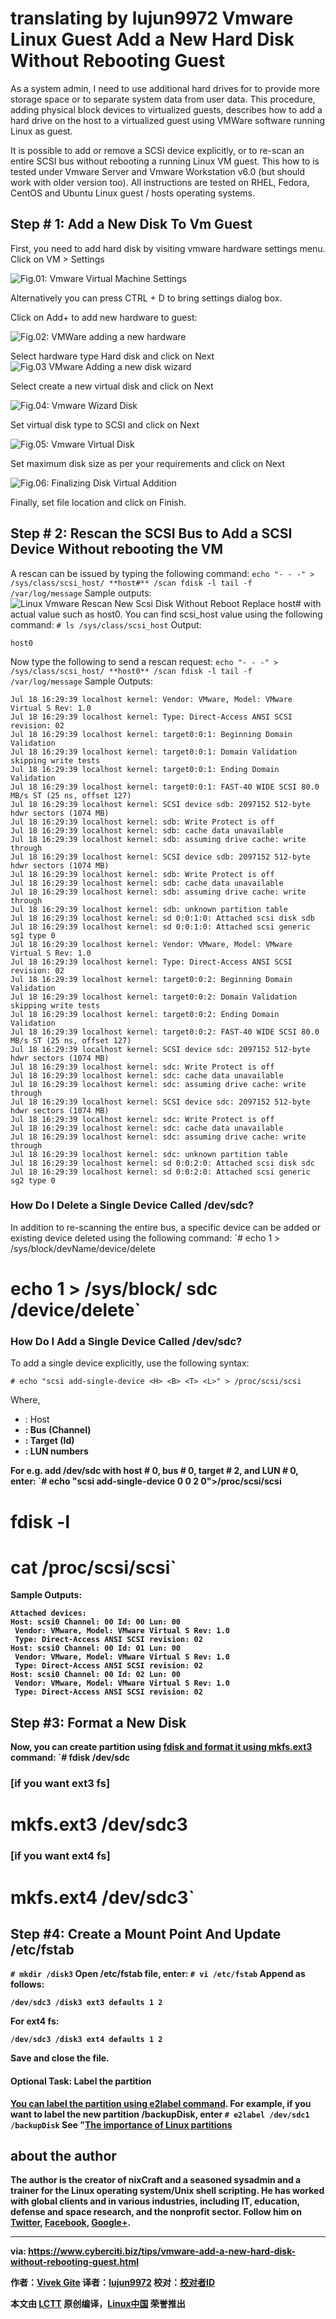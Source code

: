 translating by lujun9972
Vmware Linux Guest Add a New Hard Disk Without Rebooting Guest
======
As a system admin, I need to use additional hard drives for to provide more storage space or to separate system data from user data. This procedure, adding physical block devices to virtualized guests, describes how to add a hard drive on the host to a virtualized guest using VMWare software running Linux as guest.

It is possible to add or remove a SCSI device explicitly, or to re-scan an entire SCSI bus without rebooting a running Linux VM guest. This how to is tested under Vmware Server and Vmware Workstation v6.0 (but should work with older version too). All instructions are tested on RHEL, Fedora, CentOS and Ubuntu Linux guest / hosts operating systems.


## Step # 1: Add a New Disk To Vm Guest

First, you need to add hard disk by visiting vmware hardware settings menu.
Click on VM > Settings

![Fig.01: Vmware Virtual Machine Settings ][1]

Alternatively you can press CTRL + D to bring settings dialog box.

Click on Add+ to add new hardware to guest:

![Fig.02: VMWare adding a new hardware][2]

Select hardware type Hard disk and click on Next
![Fig.03 VMware Adding a new disk wizard ][3]

Select create a new virtual disk and click on Next

![Fig.04: Vmware Wizard Disk ][4]

Set virtual disk type to SCSI and click on Next

![Fig.05: Vmware Virtual Disk][5]

Set maximum disk size as per your requirements and click on Next

![Fig.06: Finalizing Disk Virtual Addition ][6]

Finally, set file location and click on Finish.

## Step # 2: Rescan the SCSI Bus to Add a SCSI Device Without rebooting the VM

A rescan can be issued by typing the following command:
`echo "- - -" > /sys/class/scsi_host/ **host#** /scan
fdisk -l
tail -f /var/log/message`
Sample outputs:
![Linux Vmware Rescan New Scsi Disk Without Reboot][7]
Replace host# with actual value such as host0. You can find scsi_host value using the following command:
`# ls /sys/class/scsi_host`
Output:
```
host0
```

Now type the following to send a rescan request:
`echo "- - -" > /sys/class/scsi_host/ **host0** /scan
fdisk -l
tail -f /var/log/message`
Sample Outputs:
```
Jul 18 16:29:39 localhost kernel: Vendor: VMware, Model: VMware Virtual S Rev: 1.0
Jul 18 16:29:39 localhost kernel: Type: Direct-Access ANSI SCSI revision: 02
Jul 18 16:29:39 localhost kernel: target0:0:1: Beginning Domain Validation
Jul 18 16:29:39 localhost kernel: target0:0:1: Domain Validation skipping write tests
Jul 18 16:29:39 localhost kernel: target0:0:1: Ending Domain Validation
Jul 18 16:29:39 localhost kernel: target0:0:1: FAST-40 WIDE SCSI 80.0 MB/s ST (25 ns, offset 127)
Jul 18 16:29:39 localhost kernel: SCSI device sdb: 2097152 512-byte hdwr sectors (1074 MB)
Jul 18 16:29:39 localhost kernel: sdb: Write Protect is off
Jul 18 16:29:39 localhost kernel: sdb: cache data unavailable
Jul 18 16:29:39 localhost kernel: sdb: assuming drive cache: write through
Jul 18 16:29:39 localhost kernel: SCSI device sdb: 2097152 512-byte hdwr sectors (1074 MB)
Jul 18 16:29:39 localhost kernel: sdb: Write Protect is off
Jul 18 16:29:39 localhost kernel: sdb: cache data unavailable
Jul 18 16:29:39 localhost kernel: sdb: assuming drive cache: write through
Jul 18 16:29:39 localhost kernel: sdb: unknown partition table
Jul 18 16:29:39 localhost kernel: sd 0:0:1:0: Attached scsi disk sdb
Jul 18 16:29:39 localhost kernel: sd 0:0:1:0: Attached scsi generic sg1 type 0
Jul 18 16:29:39 localhost kernel: Vendor: VMware, Model: VMware Virtual S Rev: 1.0
Jul 18 16:29:39 localhost kernel: Type: Direct-Access ANSI SCSI revision: 02
Jul 18 16:29:39 localhost kernel: target0:0:2: Beginning Domain Validation
Jul 18 16:29:39 localhost kernel: target0:0:2: Domain Validation skipping write tests
Jul 18 16:29:39 localhost kernel: target0:0:2: Ending Domain Validation
Jul 18 16:29:39 localhost kernel: target0:0:2: FAST-40 WIDE SCSI 80.0 MB/s ST (25 ns, offset 127)
Jul 18 16:29:39 localhost kernel: SCSI device sdc: 2097152 512-byte hdwr sectors (1074 MB)
Jul 18 16:29:39 localhost kernel: sdc: Write Protect is off
Jul 18 16:29:39 localhost kernel: sdc: cache data unavailable
Jul 18 16:29:39 localhost kernel: sdc: assuming drive cache: write through
Jul 18 16:29:39 localhost kernel: SCSI device sdc: 2097152 512-byte hdwr sectors (1074 MB)
Jul 18 16:29:39 localhost kernel: sdc: Write Protect is off
Jul 18 16:29:39 localhost kernel: sdc: cache data unavailable
Jul 18 16:29:39 localhost kernel: sdc: assuming drive cache: write through
Jul 18 16:29:39 localhost kernel: sdc: unknown partition table
Jul 18 16:29:39 localhost kernel: sd 0:0:2:0: Attached scsi disk sdc
Jul 18 16:29:39 localhost kernel: sd 0:0:2:0: Attached scsi generic sg2 type 0
```

### How Do I Delete a Single Device Called /dev/sdc?

In addition to re-scanning the entire bus, a specific device can be added or existing device deleted using the following command:
`# echo 1 > /sys/block/devName/device/delete
# echo 1 > /sys/block/ **sdc** /device/delete`

### How Do I Add a Single Device Called /dev/sdc?

To add a single device explicitly, use the following syntax:
```
# echo "scsi add-single-device <H> <B> <T> <L>" > /proc/scsi/scsi
```

Where,

  * <H> : Host
  * <B> : Bus (Channel)
  * <T> : Target (Id)
  * <L> : LUN numbers



For e.g. add /dev/sdc with host # 0, bus # 0, target # 2, and LUN # 0, enter:
`# echo "scsi add-single-device 0 0 2 0">/proc/scsi/scsi
# fdisk -l
# cat /proc/scsi/scsi`
Sample Outputs:
```
Attached devices:
Host: scsi0 Channel: 00 Id: 00 Lun: 00
 Vendor: VMware, Model: VMware Virtual S Rev: 1.0
 Type: Direct-Access ANSI SCSI revision: 02
Host: scsi0 Channel: 00 Id: 01 Lun: 00
 Vendor: VMware, Model: VMware Virtual S Rev: 1.0
 Type: Direct-Access ANSI SCSI revision: 02
Host: scsi0 Channel: 00 Id: 02 Lun: 00
 Vendor: VMware, Model: VMware Virtual S Rev: 1.0
 Type: Direct-Access ANSI SCSI revision: 02
```

## Step #3: Format a New Disk

Now, you can create partition using [fdisk and format it using mkfs.ext3][8] command:
`# fdisk /dev/sdc
### [if you want ext3 fs] ###
# mkfs.ext3 /dev/sdc3
### [if you want ext4 fs] ###
# mkfs.ext4 /dev/sdc3`

## Step #4: Create a Mount Point And Update /etc/fstab

`# mkdir /disk3`
Open /etc/fstab file, enter:
`# vi /etc/fstab`
Append as follows:
```
/dev/sdc3 /disk3 ext3 defaults 1 2
```

For ext4 fs:
```
/dev/sdc3 /disk3 ext4 defaults 1 2
```

Save and close the file.

#### Optional Task: Label the partition

[You can label the partition using e2label command][9]. For example, if you want to label the new partition /backupDisk, enter
`# e2label /dev/sdc1 /backupDisk`
See "[The importance of Linux partitions][10]

## about the author

The author is the creator of nixCraft and a seasoned sysadmin and a trainer for the Linux operating system/Unix shell scripting. He has worked with global clients and in various industries, including IT, education, defense and space research, and the nonprofit sector. Follow him on [Twitter][11], [Facebook][12], [Google+][13].

--------------------------------------------------------------------------------

via: https://www.cyberciti.biz/tips/vmware-add-a-new-hard-disk-without-rebooting-guest.html

作者：[Vivek Gite][a]
译者：[lujun9972](https://github.com/lujun9972)
校对：[校对者ID](https://github.com/校对者ID)

本文由 [LCTT](https://github.com/LCTT/TranslateProject) 原创编译，[Linux中国](https://linux.cn/) 荣誉推出

[a]:https://www.cyberciti.biz
[1]:https://www.cyberciti.biz/media/new/tips/2009/07/virtual-machine-settings-1.png (Vmware Virtual Machine Settings )
[2]:https://www.cyberciti.biz/media/new/tips/2009/07/vmware-add-hardware-wizard-2.png (VMWare adding a new hardware)
[3]:https://www.cyberciti.biz/media/new/tips/2009/07/vmware-add-hardware-anew-disk-3.png (VMware Adding a new disk wizard )
[4]:https://www.cyberciti.biz/media/new/tips/2009/07/vmware-add-hardware-4.png (Vmware Wizard Disk )
[5]:https://www.cyberciti.biz/media/new/tips/2009/07/add-hardware-5.png (Vmware Virtual Disk)
[6]:https://www.cyberciti.biz/media/new/tips/2009/07/vmware-final-disk-file-add-hdd-6.png (Finalizing Disk Virtual Addition)
[7]:https://www.cyberciti.biz/media/new/tips/2009/07/vmware-linux-rescan-hard-disk.png (Linux Vmware Rescan New Scsi Disk Without Reboot)
[8]:https://www.cyberciti.biz/faq/linux-disk-format/
[9]:https://www.cyberciti.biz/faq/linux-modify-partition-labels-command-to-change-diskname/
[10]:https://www.cyberciti.biz/faq/linux-partition-howto-set-labels/>how%20to%20label%20a%20Linux%20partition</a>%E2%80%9D%20for%20more%20info.</p><h2>Conclusion</h2><p>The%20VMware%20guest%20now%20has%20an%20additional%20virtualized%20storage%20device.%20%20The%20procedure%20works%20for%20all%20physical%20block%20devices,%20this%20includes%20CD-ROM,%20DVD%20and%20floppy%20devices.%20Next,%20time%20I%20will%20write%20about%20adding%20an%20additional%20virtualized%20storage%20device%20using%20XEN%20software.</p><h2>See%20also</h2><ul><li><a%20href=
[11]:https://twitter.com/nixcraft
[12]:https://facebook.com/nixcraft
[13]:https://plus.google.com/+CybercitiBiz
